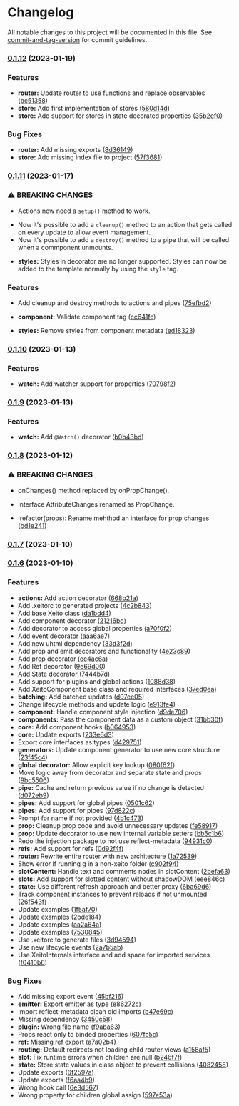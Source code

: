 # Changelog

All notable changes to this project will be documented in this file. See [commit-and-tag-version](https://github.com/absolute-version/commit-and-tag-version) for commit guidelines.

### [0.1.12](https://github.com/aerotoad/xeito/compare/v0.1.11...v0.1.12) (2023-01-19)


### Features

* **router:** Update router to use functions and replace observables  ([bc51358](https://github.com/aerotoad/xeito/commit/bc5135812edffba2402c9c655eeb7d085cc1bb62))
* **store:** Add first implementation of stores ([580d14d](https://github.com/aerotoad/xeito/commit/580d14dbe7cf07879d356b9da7a70ecd33a92e8d))
* **store:** Add support for stores in state decorated properties ([35b2ef0](https://github.com/aerotoad/xeito/commit/35b2ef02fd32c8d2870aea49aaaedcbdaf2ccf49))


### Bug Fixes

* **router:** Add missing exports ([8d36149](https://github.com/aerotoad/xeito/commit/8d36149b4a48eb8b246b65a93555d66230da4936))
* **store:** Add missing index file to project ([57f3681](https://github.com/aerotoad/xeito/commit/57f3681d7dfeaf032f9046185aace0d1719df022))

### [0.1.11](https://github.com/aerotoad/xeito/compare/v0.1.10...v0.1.11) (2023-01-17)


### ⚠ BREAKING CHANGES

* Actions now need a `setup()` method to work.
 
- Now it's possible to add a `cleanup()` method to an action that gets called on every update to allow event management.
- Now it's possible to add a `destroy()` method to a pipe that will be called when a commponent unmounts.
* **styles:** Styles in decorator are no longer supported. Styles can now be added to the template normally by using the `style` tag.

### Features

* Add cleanup and destroy methods to actions and pipes ([75efbd2](https://github.com/aerotoad/xeito/commit/75efbd2b6dc54dce0f8917a24e3a3f602c028983))
* **component:** Validate component tag ([cc641fc](https://github.com/aerotoad/xeito/commit/cc641fcf20f811f085a381476020ac0ced931765))


* **styles:** Remove styles from component metadata ([ed18323](https://github.com/aerotoad/xeito/commit/ed183237531bc52aef88eef8d966fbb0f2b927b3))

### [0.1.10](https://github.com/aerotoad/xeito/compare/v0.1.9...v0.1.10) (2023-01-13)


### Features

* **watch:** Add watcher support for properties ([70798f2](https://github.com/aerotoad/xeito/commit/70798f2ae4712f626e67f989b51915708ee87921))

### [0.1.9](https://github.com/aerotoad/xeito/compare/v0.1.8...v0.1.9) (2023-01-13)


### Features

* **watch:** Add `@Watch()` decorator ([b0b43bd](https://github.com/aerotoad/xeito/commit/b0b43bd99c9a70f78022ac6e3bb63ce300fe38e3))

### [0.1.8](https://github.com/aerotoad/xeito/compare/v0.1.7...v0.1.8) (2023-01-12)


### ⚠ BREAKING CHANGES

* onChanges() method replaced by onPropChange().
* Interface AttributeChanges renamed as PropChange.

* !refactor(props): Rename mehthod an interface for prop changes  ([bd1e241](https://github.com/aerotoad/xeito/commit/bd1e241b41e352d4a7382546190cc967d846145a))

### [0.1.7](https://github.com/aerotoad/xeito/compare/v0.1.6...v0.1.7) (2023-01-10)

### [0.1.6](https://github.com/aerotoad/xeito/compare/v0.0.6...v0.1.6) (2023-01-10)


### Features

* **actions:** Add action decorator ([668b21a](https://github.com/aerotoad/xeito/commit/668b21a4c6453e8340d89c58b371b859858dde46))
* Add .xeitorc to generated projects ([4c2b843](https://github.com/aerotoad/xeito/commit/4c2b84371ac68acad51612094c34baa6f0a039dc))
* Add base Xeito class ([da1bdd4](https://github.com/aerotoad/xeito/commit/da1bdd46e62fb3ef185aa0177fd1c3822dfaac81))
* Add component decorator ([21216bd](https://github.com/aerotoad/xeito/commit/21216bd8f27d348618d72c6774d309c86084b565))
* Add decorator to access global properties ([a70f0f2](https://github.com/aerotoad/xeito/commit/a70f0f2bd0ce6979374680132f9ca87dd449019d))
* Add event decorator ([aaa6ae7](https://github.com/aerotoad/xeito/commit/aaa6ae70993367475676a8192b8661195eb6ed78))
* Add new uhtml dependency ([33d3f2d](https://github.com/aerotoad/xeito/commit/33d3f2dc14f70e1348cb44df9d342925eed0b7e3))
* Add prop and emit decorators and functionality ([4e23c89](https://github.com/aerotoad/xeito/commit/4e23c89e5dc456f63a729ab107bcfe63534e1723))
* Add prop decorator ([ec4ac6a](https://github.com/aerotoad/xeito/commit/ec4ac6a86f29023617d72bbe17b56a16520a4d5b))
* Add Ref decorator ([9e69d00](https://github.com/aerotoad/xeito/commit/9e69d0073c2a91339a0705cfe362d113f362f1ad))
* Add State decorator ([7444b7d](https://github.com/aerotoad/xeito/commit/7444b7d3cec603e0bdaee0c9435254bda3516fc4))
* Add support for plugins and global actions ([1088d38](https://github.com/aerotoad/xeito/commit/1088d384428c1b6c866039c8ff8466ba6586c5e2))
* Add XeitoComponent base class and required interfaces ([37ed0ea](https://github.com/aerotoad/xeito/commit/37ed0eaf7fcfaee804615e4154dbe73b35be7743))
* **batching:** Add batched updates  ([d07ee05](https://github.com/aerotoad/xeito/commit/d07ee05b95bd0839c06116d468ae7650cf340013))
* Change lifecycle methods and update logic ([e913fe4](https://github.com/aerotoad/xeito/commit/e913fe411ba65130fe62902ae2b524a13b87c0b1))
* **component:** Handle component style injection ([d9de706](https://github.com/aerotoad/xeito/commit/d9de706ebd59e905f0d481155a785a62b2d30e11))
* **components:** Pass the component data as a custom object ([31bb30f](https://github.com/aerotoad/xeito/commit/31bb30f4d7b964dc10dda0c792663abb57d03373))
* **core:** Add component hooks ([b064953](https://github.com/aerotoad/xeito/commit/b064953d52f62da09b1fe989e8daf3ac0bc40dbf))
* **core:** Update exports ([233e6d3](https://github.com/aerotoad/xeito/commit/233e6d340ff420fd4e6582e156bfc315935c02c3))
* Export core interfaces as types ([d429751](https://github.com/aerotoad/xeito/commit/d42975112ff59418bedb4a574089d8a0e5a4fd32))
* **generators:** Update component generator to use new core structure ([23f45c4](https://github.com/aerotoad/xeito/commit/23f45c40bee3857e23f4070b43b799df814fce57))
* **global decorator:** Allow explicit key lookup ([080f62f](https://github.com/aerotoad/xeito/commit/080f62f9ecab69e6b84ebe66936705c6a5c1483a))
* Move logic away from decorator and separate state and props ([9bc5506](https://github.com/aerotoad/xeito/commit/9bc5506eb50f28ac924aec96aa2f2af7c71c6695))
* **pipe:** Cache and return previous value if no change is detected ([d072eb9](https://github.com/aerotoad/xeito/commit/d072eb96d06547603217ebebd8c7643b489ed895))
* **pipes:** Add support for global pipes ([0501c62](https://github.com/aerotoad/xeito/commit/0501c62a9f9a3436bc2f0798ed9a977e65875378))
* **pipes:** Add support for pipes ([97d822c](https://github.com/aerotoad/xeito/commit/97d822ca04fc93c22e5ef26d0ede40c01059af02))
* Prompt for name if not provided ([4b1c473](https://github.com/aerotoad/xeito/commit/4b1c473e4c442a12dd60c3ea0705a00ad936f981))
* **prop:** Cleanup prop code and avoid unnecessary updates ([fe58917](https://github.com/aerotoad/xeito/commit/fe58917f2f6f2ce438b730c129bdb0ec8d2faabd))
* **prop:** Update decorator to use new internal variable setters ([bb5c1b6](https://github.com/aerotoad/xeito/commit/bb5c1b662cc3c45086957c16497c714fb4358cb9))
* Redo the injection package to not use reflect-metadata ([94931c0](https://github.com/aerotoad/xeito/commit/94931c08152365890fa9b20f23bab5dca0d750f6))
* **refs:** Add support for refs ([0d92f4f](https://github.com/aerotoad/xeito/commit/0d92f4f442df33e4bf6ac458e123c347a1eb282f))
* **router:** Rewrite entire router with new architecture ([1a72539](https://github.com/aerotoad/xeito/commit/1a72539bf58bd6e2cf36dcd7d45e6fd7500c0bcb))
* Show error if running g in a non-xeito folder ([c902f94](https://github.com/aerotoad/xeito/commit/c902f9433210b6bfeab63ff3057745c1ebfaf087))
* **slotContent:** Handle text and comments nodes in slotContent ([2befa63](https://github.com/aerotoad/xeito/commit/2befa632fedc63e55fe0d344a11a0c55dba25e36))
* **slots:** Add support for slotted content without shadowDOM  ([eee846c](https://github.com/aerotoad/xeito/commit/eee846c4f46e69c55554812c1d0803336a0dc9dc))
* **state:** Use different refresh approach and better proxy ([6ba69d6](https://github.com/aerotoad/xeito/commit/6ba69d6ff054ba191f433471ca026ec5bb6e34ea))
* Track component instances to prevent reloads if not unmounted ([26f543f](https://github.com/aerotoad/xeito/commit/26f543f59c3e08980a9e3a103602f32c0ddae063))
* Update examples ([1f5af70](https://github.com/aerotoad/xeito/commit/1f5af700f90a91871562871aee267afaa49c82b1))
* Update examples ([2bde184](https://github.com/aerotoad/xeito/commit/2bde184762f050f6f508cd8243dd470194539e1f))
* Update examples ([aa2a64a](https://github.com/aerotoad/xeito/commit/aa2a64ad51d35d80d55433de83a90d143acba88f))
* Update examples ([7530845](https://github.com/aerotoad/xeito/commit/75308452f5ae6a0efa17f1f82691253368ba3a93))
* Use .xeitorc to generate files ([3d94594](https://github.com/aerotoad/xeito/commit/3d94594ab3ef4310a27dae16652cab38f2cbb279))
* Use new lifecycle events ([2a7b5ab](https://github.com/aerotoad/xeito/commit/2a7b5abaed68d4e2536315387ef8cd1649a89196))
* Use XeitoInternals interface and add space for imported services ([f0410b6](https://github.com/aerotoad/xeito/commit/f0410b64dc3f1adb2108f379f77e6cfebd8f3193))


### Bug Fixes

* Add missing export event ([45bf216](https://github.com/aerotoad/xeito/commit/45bf216d43e6249bc55e98bae7418eabbcb20f88))
* **emitter:** Export emitter as type ([e86272c](https://github.com/aerotoad/xeito/commit/e86272cf873e57ea5a60dab1c764edc399291214))
* Import reflect-metadata clean old imports ([b47e69c](https://github.com/aerotoad/xeito/commit/b47e69c55a223d58cb989469981742cb0edbbc63))
* Missing dependency ([3450c58](https://github.com/aerotoad/xeito/commit/3450c58ed473519ae822422e767c9ea637ec04b1))
* **plugin:** Wrong file name ([f9aba63](https://github.com/aerotoad/xeito/commit/f9aba63bec93f9aa3112669c22811bfe488c26bc))
* Props react only to binded properties ([607fc5c](https://github.com/aerotoad/xeito/commit/607fc5c4b2a0a2f316a4a19577577cea17062eb9))
* **ref:** Missing ref export ([a7a02b4](https://github.com/aerotoad/xeito/commit/a7a02b4ee64df5ca5f6268b58d482d462f974964))
* **routing:** Default redirects not loading child router views ([a158af5](https://github.com/aerotoad/xeito/commit/a158af544d65e896c6c047be50cb75e488ef585a))
* **slot:** Fix runtime errors when children are null ([b246f7f](https://github.com/aerotoad/xeito/commit/b246f7f436340b08029accf83d741a46111724db))
* **state:** Store state values in class object to prevent collisions ([4082458](https://github.com/aerotoad/xeito/commit/40824582227bb860b89713a6cca47c5e3e6ecbce))
* Update exports ([6f2597a](https://github.com/aerotoad/xeito/commit/6f2597a40863d13a944620e27a5aaaa82e2f8b51))
* Update exports ([f6aa4b9](https://github.com/aerotoad/xeito/commit/f6aa4b92899e138084fcffe4265e82a84e5f62df))
* Wrong hook call ([6e3d567](https://github.com/aerotoad/xeito/commit/6e3d56723830ae650ca66486c689482d0adc2e4f))
* Wrong property for children global assign ([597e53a](https://github.com/aerotoad/xeito/commit/597e53ab279689d8b9320e36ccfa506b51622063))
